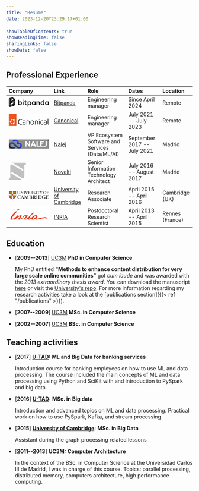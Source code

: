 ```yaml
---
title: "Resume"
date: 2023-12-20T23:29:17+01:00

showTableOfContents: true
showReadingTime: false
sharingLinks: false
showDate: false
---
```


## Professional Experience

| Company  | Link  | Role  | Dates  | Location  |
|:--|:--|:--|:--|:--|
|![Bitpanda](Bitpanda_logo.png#floatleft)   | [Bitpanda](https://bitpanda.com)  | Engineering manager  | Since April 2024 | Remote  |
|![Canonical](Canonical_logo_2023.svg.png#floatleft)   | [Canonical](https://canonical.com)  | Engineering manager  | July 2021 -- July 2023  | Remote  |
| ![Nalej](nalej.svg#floatleft)  | [Nalej](https://nalej.com)  | VP Ecosystem Software and Services (Data/ML/AI)  | September 2017 -- July 2021  | Madrid  |
| ![Novelti](logo-novelti-45-2.png#center)  | [Novelti](https://novelti.io) |  Senior Information Technology Architect  | July 2016 -- August 2017  | Madrid  |
| ![University of Cambridge](University_of_Cambridge_logo.svg.png)  | [University of Cambridge](https://www.cam.ac.uk)  | Research Associate  | April 2015 -- April 2016  | Cambridge (UK)  |
| ![INRIA](inria_logo.png) | [INRIA](https://www.inria.fr) | Postdoctoral Research Scientist | April 2013 -- April 2015 | Rennes (France) |


## Education

* [**2009--2013**] [UC3M](https://www.uc3m.es) __PhD in Computer Science__

  My PhD entitled **"Methods to enhance content distribution for very large scale online communities"** got *cum laude* and was awarded with the *2013 extraordinary thesis award*. You can download the manuscript [here](https://e-archivo.uc3m.es/bitstream/handle/10016/17178/tesis_juan-manuel_tirado_martin_2013.pdf?sequence=1&isAllowed=y) or visit the [University's repo](https://e-archivo.uc3m.es/handle/10016/17178). For more information regarding my research activities take a look at the [publications section]({{< ref "/publications" >}}).

* [**2007--2009**] [UC3M](https://www.uc3m.es) __MSc. in Computer Science__

* [**2002--2007**] [UC3M](https://www.uc3m.es) __BSc. in Computer Science__


## Teaching activities

* [**2017**] __[U-TAD](https://u-tad.com/):__ __ML and Big Data for banking services__
  
  Introduction course for banking employees on how to use ML and data processing. The course included the main concepts of ML and data processing using Python and SciKit with and introduction to PySpark and big data.
  
* [**2016**] __[U-TAD](https://u-tad.com/):__ __MSc. in Big data__
  
  Introduction and advanced topics on ML and data processing. Practical work on how to use PySpark, Kafka, and stream processing.
  
* [**2015**] __[University of Cambridge](https://www.cam.ac.uk):__ __MSc. in Big Data__
  
  Assistant during the graph processing related lessons
  
* [**2011--2013**] __[UC3M](https://www.uc3m.es):__ __Computer Architecture__
  
  In the context of the BSc. in Computer Science at the Universidad Carlos III de Madrid, I was in charge of this course. Topics: parallel processing, distributed memory, computers architecture, high performance computing.

 

